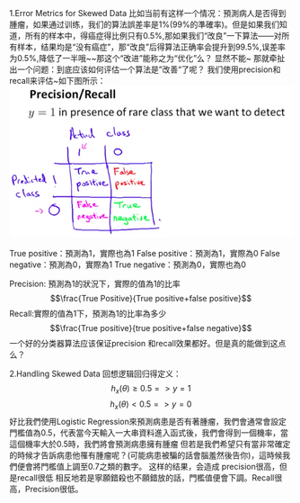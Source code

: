 1.Error Metrics for Skewed Data
比如当前有这样一个情况：預測病人是否得到腫瘤，如果通过训练，我们的算法誤差率是1%(99%的準確率)。但是如果我们知道，所有的样本中，得癌症得比例只有0.5%,那如果我们“改良”一下算法——对所有样本，结果均是“没有癌症”，那“改良”后得算法正确率会提升到99.5%,误差率为0.5%,降低了一半哦~~那这个“改进”能称之为“优化”么？
显然不能~
那就牵扯出一个问题：到底应该如何评估一个算法是”改善“了呢？
我们使用precision和recall来评估~如下图所示：
![](/机器学习/images/57.png)

True positive：預測為1，實際也為1
False positive：預測為1，實際為0
False negative：預測為0，實際為1
True negative：預測為0，實際也為0

Precision: 預測為1的狀況下，實際的值為1的比率
$$\frac{True Positive}{True positive+false positive}$$
Recall:實際的值為1下，預測為1的比率為多少
$$\frac{True positive}{true positive+false negative}$$
一个好的分类器算法应该保证precision 和recall效果都好。但是真的能做到这点么？

2.Handling Skewed Data
回想逻辑回归得定义：
$$h_x(\theta) \ge 0.5 => y=1$$
$$h_x(\theta) < 0.5 => y = 0$$
好比我們使用Logistic Regression來預測病患是否有著腫瘤，我們會通常會設定門檻值為0.5，代表當今天輸入一大串資料進入函式後，我們會得到一個機率，當這個機率大於0.5時，我們將會預測病患擁有腫瘤
但若是我們希望只有當非常確定的時候才告訴病患他罹有腫瘤呢？(可能病患被騙的話會腦羞然後告你)，這時候我們便會將門檻值上調至0.7之類的數字。
这样的结果，会造成 precision很高，但是recall很低
相反地若是寧願錯殺也不願錯放的話，門檻值便會下調。Recall很高，Precision很低。
